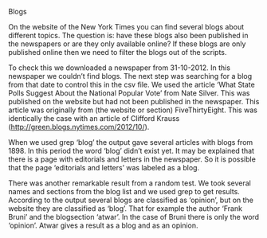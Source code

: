 Blogs

On the website of the New York Times you can find several blogs about different topics. 
The question is: have these blogs also been published in the newspapers or are they only available online? 
If these blogs are only published online then we need to filter the blogs out of the scripts.

To check this we downloaded a newspaper from 31-10-2012. 
In this newspaper we couldn’t find blogs. 
The next step was searching for a blog from that date to control this in the csv file. 
We used the article ‘What State Polls Suggest About the National Popular Vote’ from Nate Silver. 
This was published on the website but had not been published in the newspaper. 
This article was originally from (the website or section) FiveThirtyEight. 
This was identically the case with an article of Clifford Krauss (http://green.blogs.nytimes.com/2012/10/).

When we used grep ‘blog’ the output gave several articles with blogs from 1898.
In this period the word ‘blog’ didn’t exist yet.
It may be explained that there is a page with editorials and letters in the newspaper.
So it is possible that  the page ‘editorials and letters’ was labeled as a blog.

There was another remarkable result from a random test. 
We took several names and sections from the blog list and we used grep to get results. 
According to  the output several blogs are classified as ‘opinion’, 
but on the website they are classified as ‘blog’. 
That for example the author ‘Frank Bruni’ and the blogsection ‘atwar’. 
In the case of Bruni there is only the word ‘opinion’. Atwar gives a result as a blog and as an opinion.  
